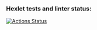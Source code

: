 ### Hexlet tests and linter status:
[![Actions Status](https://github.com/MishinS/frontend-project-lvl2/workflows/hexlet-check/badge.svg)](https://github.com/MishinS/frontend-project-lvl2/actions)